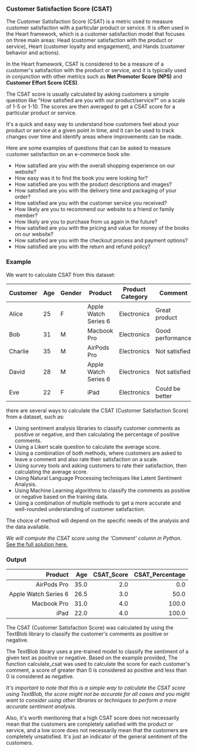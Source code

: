 ### Customer Satisfaction Score (CSAT)

The Customer Satisfaction Score (CSAT) is a metric used to measure customer satisfaction with a particular product or service. It is often used in the Heart framework, which is a customer satisfaction model that focuses on three main areas: Head (customer satisfaction with the product or service), Heart (customer loyalty and engagement), and Hands (customer behavior and actions).

In the Heart framework, CSAT is considered to be a measure of a customer's satisfaction with the product or service, and it is typically used in conjunction with other metrics such as **Net Promoter Score (NPS)** and **Customer Effort Score (CES)**.

The CSAT score is usually calculated by asking customers a simple question like "How satisfied are you with our product/service?" on a scale of 1-5 or 1-10. The scores are then averaged to get a CSAT score for a particular product or service.

It's a quick and easy way to understand how customers feel about your product or service at a given point in time, and it can be used to track changes over time and identify areas where improvements can be made.

Here are some examples of questions that can be asked to measure customer satisfaction on an e-commerce book site:

- How satisfied are you with the overall shopping experience on our website?
- How easy was it to find the book you were looking for?
- How satisfied are you with the product descriptions and images?
- How satisfied are you with the delivery time and packaging of your order?
- How satisfied are you with the customer service you received?
- How likely are you to recommend our website to a friend or family member?
- How likely are you to purchase from us again in the future?
- How satisfied are you with the pricing and value for money of the books on our website?
- How satisfied are you with the checkout process and payment options?
- How satisfied are you with the return and refund policy?

### Example

We want to calculate CSAT from this dataset:

| Customer | Age | Gender | Product              | Product Category | Comment          |
|----------|-----|--------|----------------------|------------------|------------------|
| Alice    | 25  | F      | Apple Watch Series 6 | Electronics      | Great product    |
| Bob      | 31  | M      | Macbook Pro          | Electronics      | Good performance |
| Charlie  | 35  | M      | AirPods Pro          | Electronics      | Not satisfied    |
| David    | 28  | M      | Apple Watch Series 6 | Electronics      | Not satisfied    |
| Eve      | 22  | F      | iPad                 | Electronics      | Could be better  |

there are several ways to calculate the CSAT (Customer Satisfaction Score) from a dataset, such as:

- Using sentiment analysis libraries to classify customer comments as positive or negative, and then calculating the percentage of positive comments.
- Using a Likert scale question to calculate the average score.
- Using a combination of both methods, where customers are asked to leave a comment and also rate their satisfaction on a scale.
- Using survey tools and asking customers to rate their satisfaction, then calculating the average score.
- Using Natural Language Processing techniques like Latent Sentiment Analysis.
- Using Machine Learning algorithms to classify the comments as positive or negative based on the training data.
- Using a combination of multiple methods to get a more accurate and well-rounded understanding of customer satisfaction.

The choice of method will depend on the specific needs of the analysis and the data available.

*We will compute the CSAT score using the 'Comment' column in Python.* [See the full solution here.](https://github.com/SumaiaParveen/Learn-DS-DA-DE-with-me/blob/main/%23Day10%20HEART%20Framework%20KPIs/CSAT/Sentiment%20Analysis%20for%20CSAT.py)

### Output

|              Product |  Age | CSAT_Score | CSAT_Percentage | 
|---------------------:|-----:|-----------:|----------------:|
|          AirPods Pro | 35.0 |        2.0 |           0.0 |   
| Apple Watch Series 6 | 26.5 |        3.0 |           50.0 |   
|          Macbook Pro | 31.0 |        4.0 |           100.0 |   
|                 iPad | 22.0 |        4.0 |           100.0 |   


The CSAT (Customer Satisfaction Score) was calculated by using the TextBlob library to classify the customer's comments as positive or negative.

The TextBlob library uses a pre-trained model to classify the sentiment of a given text as positive or negative. Based on the example provided, The function calculate_csat was used to calculate the score for each customer's comment, a score of greater than 0 is considered as positive and less than 0 is considered as negative.

*It's important to note that this is a simple way to calculate the CSAT score using TextBlob, the score might not be accurate for all cases and you might want to consider using other libraries or techniques to perform a more accurate sentiment analysis.*

Also, it's worth mentioning that a high CSAT score does not necessarily mean that the customers are completely satisfied with the product or service, and a low score does not necessarily mean that the customers are completely unsatisfied. It's just an indicator of the general sentiment of the customers.
